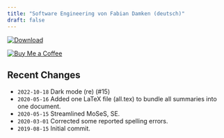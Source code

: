 ```yaml
---
title: "Software Engineering von Fabian Damken (deutsch)"
draft: false
---
```


[![Download](/download.png)](se-summary.pdf)

[![Buy Me a Coffee](/kofi.png)](https://ko-fi.com/fdamken)

## Recent Changes
- `2022-10-18` Dark mode (re) (#15)
- `2020-05-16` Added one LaTeX file (all.tex) to bundle all summaries into one document.
- `2020-05-15` Streamlined MoSeS, SE.
- `2020-03-01` Corrected some reported spelling errors.
- `2019-08-15` Initial commit.
